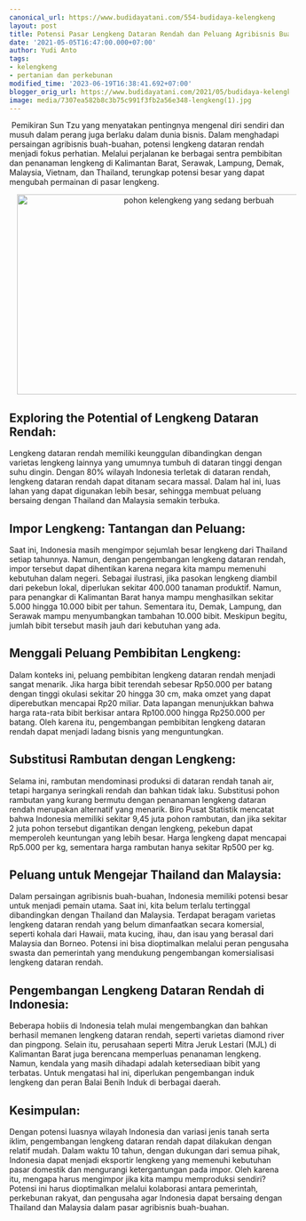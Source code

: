 ```yaml
---
canonical_url: https://www.budidayatani.com/554-budidaya-kelengkeng
layout: post
title: Potensi Pasar Lengkeng Dataran Rendah dan Peluang Agribisnis Buah-buahan
date: '2021-05-05T16:47:00.000+07:00'
author: Yudi Anto
tags:
- kelengkeng
- pertanian dan perkebunan
modified_time: '2023-06-19T16:38:41.692+07:00'
blogger_orig_url: https://www.budidayatani.com/2021/05/budidaya-kelengkeng-dengan-filosofi-sun.html
image: media/7307ea582b8c3b75c991f3fb2a56e348-lengkeng(1).jpg
---
```

<p>&nbsp;Pemikiran Sun Tzu yang menyatakan pentingnya mengenal diri sendiri dan musuh dalam perang juga berlaku dalam dunia bisnis. Dalam menghadapi persaingan agribisnis buah-buahan, potensi lengkeng dataran rendah menjadi fokus perhatian. Melalui perjalanan ke berbagai sentra pembibitan dan penanaman lengkeng di Kalimantan Barat, Serawak, Lampung, Demak, Malaysia, Vietnam, dan Thailand, terungkap potensi besar yang dapat mengubah permainan di pasar lengkeng.</p><div class="separator" style="clear: both; text-align: center;"><a href="https://blogger.googleusercontent.com/img/b/R29vZ2xl/AVvXsEhY6-h60hm94GdSYwo0jQD7t8tpu6mnfIL2tCSw9KRXr59SZf91YtS6Qg54OgR3dv1iES0cUoYSZxYTdXeYXGzhjNYC28HM6_AlIyzsB-gvMwP1I-hcH-BDB0D6u_cBf4eXXesjpi0TN9J325kj7tvXrwNCqAGgoxUOfxkofMOw4SKiwViB_jQgDWyHZnV6/s2135/lengkeng(1).jpg" imageanchor="1" style="margin-left: 1em; margin-right: 1em;"><img alt="pohon kelengkeng yang sedang berbuah" border="0" data-original-height="1200" data-original-width="2135" height="360" src="https://blogger.googleusercontent.com/img/b/R29vZ2xl/AVvXsEhY6-h60hm94GdSYwo0jQD7t8tpu6mnfIL2tCSw9KRXr59SZf91YtS6Qg54OgR3dv1iES0cUoYSZxYTdXeYXGzhjNYC28HM6_AlIyzsB-gvMwP1I-hcH-BDB0D6u_cBf4eXXesjpi0TN9J325kj7tvXrwNCqAGgoxUOfxkofMOw4SKiwViB_jQgDWyHZnV6/w640-h360/lengkeng(1).jpg" width="640" /></a></div><h2>Exploring the Potential of Lengkeng Dataran Rendah:</h2><p>Lengkeng dataran rendah memiliki keunggulan dibandingkan dengan varietas lengkeng lainnya yang umumnya tumbuh di dataran tinggi dengan suhu dingin. Dengan 80% wilayah Indonesia terletak di dataran rendah, lengkeng dataran rendah dapat ditanam secara massal. Dalam hal ini, luas lahan yang dapat digunakan lebih besar, sehingga membuat peluang bersaing dengan Thailand dan Malaysia semakin terbuka.</p><h2>Impor Lengkeng: Tantangan dan Peluang:</h2><p>Saat ini, Indonesia masih mengimpor sejumlah besar lengkeng dari Thailand setiap tahunnya. Namun, dengan pengembangan lengkeng dataran rendah, impor tersebut dapat dihentikan karena negara kita mampu memenuhi kebutuhan dalam negeri. Sebagai ilustrasi, jika pasokan lengkeng diambil dari pekebun lokal, diperlukan sekitar 400.000 tanaman produktif. Namun, para penangkar di Kalimantan Barat hanya mampu menghasilkan sekitar 5.000 hingga 10.000 bibit per tahun. Sementara itu, Demak, Lampung, dan Serawak mampu menyumbangkan tambahan 10.000 bibit. Meskipun begitu, jumlah bibit tersebut masih jauh dari kebutuhan yang ada.</p><h2>Menggali Peluang Pembibitan Lengkeng:</h2><p>Dalam konteks ini, peluang pembibitan lengkeng dataran rendah menjadi sangat menarik. Jika harga bibit terendah sebesar Rp50.000 per batang dengan tinggi okulasi sekitar 20 hingga 30 cm, maka omzet yang dapat diperebutkan mencapai Rp20 miliar. Data lapangan menunjukkan bahwa harga rata-rata bibit berkisar antara Rp100.000 hingga Rp250.000 per batang. Oleh karena itu, pengembangan pembibitan lengkeng dataran rendah dapat menjadi ladang bisnis yang menguntungkan.</p><h2>Substitusi Rambutan dengan Lengkeng:</h2><p>Selama ini, rambutan mendominasi produksi di dataran rendah tanah air, tetapi harganya seringkali rendah dan bahkan tidak laku. Substitusi pohon rambutan yang kurang bermutu dengan penanaman lengkeng dataran rendah merupakan alternatif yang menarik. Biro Pusat Statistik mencatat bahwa Indonesia memiliki sekitar 9,45 juta pohon rambutan, dan jika sekitar 2 juta pohon tersebut digantikan dengan lengkeng, pekebun dapat memperoleh keuntungan yang lebih besar. Harga lengkeng dapat mencapai Rp5.000 per kg, sementara harga rambutan hanya sekitar Rp500 per kg.</p><h2>Peluang untuk Mengejar Thailand dan Malaysia:</h2><p>Dalam persaingan agribisnis buah-buahan, Indonesia memiliki potensi besar untuk menjadi pemain utama. Saat ini, kita belum terlalu tertinggal dibandingkan dengan Thailand dan Malaysia. Terdapat beragam varietas lengkeng dataran rendah yang belum dimanfaatkan secara komersial, seperti kohala dari Hawaii, mata kucing, ihau, dan isau yang berasal dari Malaysia dan Borneo. Potensi ini bisa dioptimalkan melalui peran pengusaha swasta dan pemerintah yang mendukung pengembangan komersialisasi lengkeng dataran rendah.</p><h2>Pengembangan Lengkeng Dataran Rendah di Indonesia:</h2><p>Beberapa hobiis di Indonesia telah mulai mengembangkan dan bahkan berhasil memanen lengkeng dataran rendah, seperti varietas diamond river dan pingpong. Selain itu, perusahaan seperti Mitra Jeruk Lestari (MJL) di Kalimantan Barat juga berencana memperluas penanaman lengkeng. Namun, kendala yang masih dihadapi adalah ketersediaan bibit yang terbatas. Untuk mengatasi hal ini, diperlukan pengembangan induk lengkeng dan peran Balai Benih Induk di berbagai daerah.</p><h2>Kesimpulan:</h2><p>Dengan potensi luasnya wilayah Indonesia dan variasi jenis tanah serta iklim, pengembangan lengkeng dataran rendah dapat dilakukan dengan relatif mudah. Dalam waktu 10 tahun, dengan dukungan dari semua pihak, Indonesia dapat menjadi eksportir lengkeng yang memenuhi kebutuhan pasar domestik dan mengurangi ketergantungan pada impor. Oleh karena itu, mengapa harus mengimpor jika kita mampu memproduksi sendiri? Potensi ini harus dioptimalkan melalui kolaborasi antara pemerintah, perkebunan rakyat, dan pengusaha agar Indonesia dapat bersaing dengan Thailand dan Malaysia dalam pasar agribisnis buah-buahan.</p>